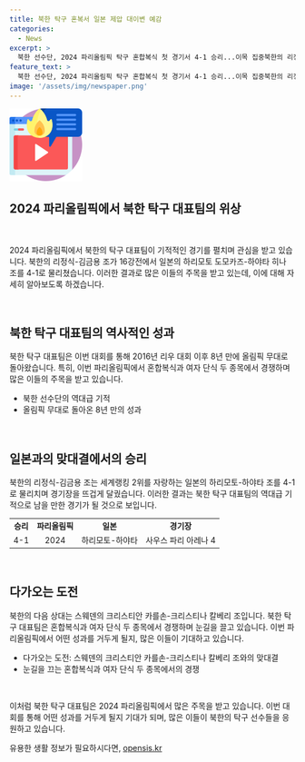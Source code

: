 ```yaml
---
title: 북한 탁구 혼복서 일본 제압 대이변 예감
categories:
  - News
excerpt: >
  북한 선수단, 2024 파리올림픽 탁구 혼합복식 첫 경기서 4-1 승리...이목 집중북한의 리정식-김금용 조가 27일 프랑스 파리에서 열린 2024 파리올림픽 탁구 혼합복식 16강전에서 일본의 하리모토-하야타 조를 4-1로 이기며 승리를 거뒀다. 특히, 이번 대회에서 8년 만에 올림픽 무대로 돌아온 북한 선수단의 이번 경기는 주목받고 있으며, 앞으로 스웨덴의 카를손-칼베리 조와의 경기도 기대된다.
feature_text: >
  북한 선수단, 2024 파리올림픽 탁구 혼합복식 첫 경기서 4-1 승리...이목 집중북한의 리정식-김금용 조가 27일 프랑스 파리에서 열린 2024 파리올림픽 탁구 혼합복식 16강전에서 일본의 하리모토-하야타 조를 4-1로 이기며 승리를 거뒀다. 특히, 이번 대회에서 8년 만에 올림픽 무대로 돌아온 북한 선수단의 이번 경기는 주목받고 있으며, 앞으로 스웨덴의 카를손-칼베리 조와의 경기도 기대된다.
image: '/assets/img/newspaper.png'
---
```


<p><img src="/assets/img/news.png" alt="rentncar 속보" /></p>

<h2 data-ke-size="size26">2024 파리올림픽에서 북한 탁구 대표팀의 위상</h2>

<p data-ke-size="size16">&nbsp;</p>

<p>2024 파리올림픽에서 북한의 탁구 대표팀이 기적적인 경기를 펼치며 관심을 받고 있습니다. 북한의 리정식-김금용 조가 16강전에서 일본의 하리모토 도모카즈-하야타 히나 조를 4-1로 물리쳤습니다. 이러한 결과로 많은 이들의 주목을 받고 있는데, 이에 대해 자세히 알아보도록 하겠습니다.</p>

<p data-ke-size="size16">&nbsp;</p>

<h2 data-ke-size="size26">북한 탁구 대표팀의 역사적인 성과</h2>

<p data-ke-size="size16">북한 탁구 대표팀은 이번 대회를 통해 2016년 리우 대회 이후 8년 만에 올림픽 무대로 돌아왔습니다. 특히, 이번 파리올림픽에서 혼합복식과 여자 단식 두 종목에서 경쟁하며 많은 이들의 주목을 받고 있습니다.</p>

<ul>
<li>북한 선수단의 역대급 기적</li>
<li>올림픽 무대로 돌아온 8년 만의 성과</li>
</ul>

<p data-ke-size="size16">&nbsp;</p>

<h2 data-ke-size="size26">일본과의 맞대결에서의 승리</h2>

<p data-ke-size="size16">북한의 리정식-김금용 조는 세계랭킹 2위를 자랑하는 일본의 하리모토-하야타 조를 4-1로 물리치며 경기장을 뜨겁게 달궜습니다. 이러한 결과는 북한 탁구 대표팀의 역대급 기적으로 남을 만한 경기가 될 것으로 보입니다.</p>

<table>
<tbody>
<tr>
<td style="text-align: center; height: 17px;"><b>승리</b></td>
<td style="text-align: center; height: 17px;"><b>파리올림픽</b></td>
<td style="text-align: center; height: 17px;"><b>일본</b></td>
<td style="text-align: center; height: 17px;"><b>경기장</b></td>
</tr>
<tr>
<td style="text-align: center; height: 17px;">4-1</td>
<td style="text-align: center; height: 17px;">2024</td>
<td style="text-align: center; height: 17px;">하리모토-하야타</td>
<td style="text-align: center; height: 17px;">사우스 파리 아레나 4</td>
</tr>
</tbody>
</table>

<p data-ke-size="size16">&nbsp;</p>

<h2 data-ke-size="size26">다가오는 도전</h2>

<p data-ke-size="size16">북한의 다음 상대는 스웨덴의 크리스티안 카를손-크리스티나 칼베리 조입니다. 북한 탁구 대표팀은 혼합복식과 여자 단식 두 종목에서 경쟁하며 눈길을 끌고 있습니다. 이번 파리올림픽에서 어떤 성과를 거두게 될지, 많은 이들이 기대하고 있습니다.</p>

<ul>
<li>다가오는 도전: 스웨덴의 크리스티안 카를손-크리스티나 칼베리 조와의 맞대결</li>
<li>눈길을 끄는 혼합복식과 여자 단식 두 종목에서의 경쟁</li>
</ul>

<p data-ke-size="size16">&nbsp;</p>

<p>이처럼 북한 탁구 대표팀은 2024 파리올림픽에서 많은 주목을 받고 있습니다. 이번 대회를 통해 어떤 성과를 거두게 될지 기대가 되며, 많은 이들이 북한의 탁구 선수들을 응원하고 있습니다.</p>
유용한 생활 정보가 필요하시다면, <a href="https://opensis.kr" rel="dofollow">opensis.kr</a>



